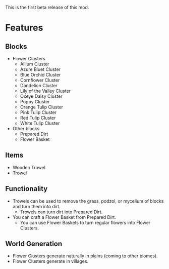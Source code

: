 This is the first beta release of this mod.

# Features

## Blocks

- Flower Clusters
  - Allium Cluster
  - Azure Bluet Cluster
  - Blue Orchid Cluster
  - Cornflower Cluster
  - Dandelion Cluster
  - Lily of the Valley Cluster
  - Oxeye Daisy Cluster
  - Poppy Cluster
  - Orange Tulip Cluster
  - Pink Tulip Cluster
  - Red Tulip Cluster
  - White Tulip Cluster
- Other blocks
  - Prepared Dirt
  - Flower Basket

## Items

- Wooden Trowel
- Trowel

## Functionality

- Trowels can be used to remove the grass, podzol, or mycelium of blocks and turn them into dirt.
  - Trowels can turn dirt into Prepared Dirt.
- You can craft a Flower Basket from Prepared Dirt.
  - You can use Flower Baskets to turn regular flowers into Flower Clusters.

## World Generation

- Flower Clusters generate naturally in plains (coming to other biomes).
- Flower Clusters generate in villages.